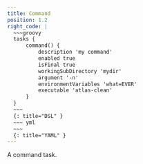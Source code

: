 ```yaml
---
title: Command
position: 1.2
right_code: |
  ~~~groovy
  tasks {
      command() {
          description 'my command'
          enabled true
          isFinal true
          workingSubDirectory 'mydir'
          argument '-n'
          environmentVariables 'what=EVER'
          executable 'atlas-clean'
      }
  }
  ~~~
  {: title="DSL" }
  ~~~ yml       
  ~~~
  {: title="YAML" }
---
```

A command task.